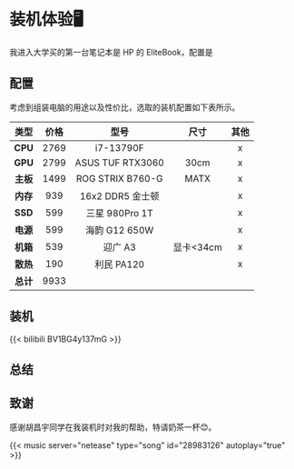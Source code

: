 # 装机体验🖥️


我进入大学买的第一台笔记本是 HP 的 EliteBook，配置是

## 配置

考虑到组装电脑的用途以及性价比，选取的装机配置如下表所示。

| **类型**  | **价格** | **型号**         | **尺寸**  | **其他** |
|:---------:|:--------:|:----------------:|:---------:|:--------:|
| **CPU**   | 2769     | i7-13790F        |           | x        |
| **GPU**   | 2799     | ASUS TUF RTX3060 | 30cm      | x        |
| **主板**  | 1499     | ROG STRIX B760-G | MATX      | x        |
| **内存**  | 939      | 16x2 DDR5 金士顿 |           | x        |
| **SSD**   | 599      | 三星 980Pro 1T   |           | x        |
| **电源**  | 599      | 海韵 G12 650W    |           | x        |
| **机箱**  | 539      | 迎广 A3          | 显卡<34cm | x        |
| **散热**  | 190      | 利民 PA120       |           | x        |
| **总计**  | 9933     |

## 装机

{{< bilibili BV1BG4y137mG >}}

## 总结


## 致谢

感谢胡昌宇同学在我装机时对我的帮助，特请奶茶一杯😊。

{{< music server="netease" type="song" id="28983126" autoplay="true" >}}


